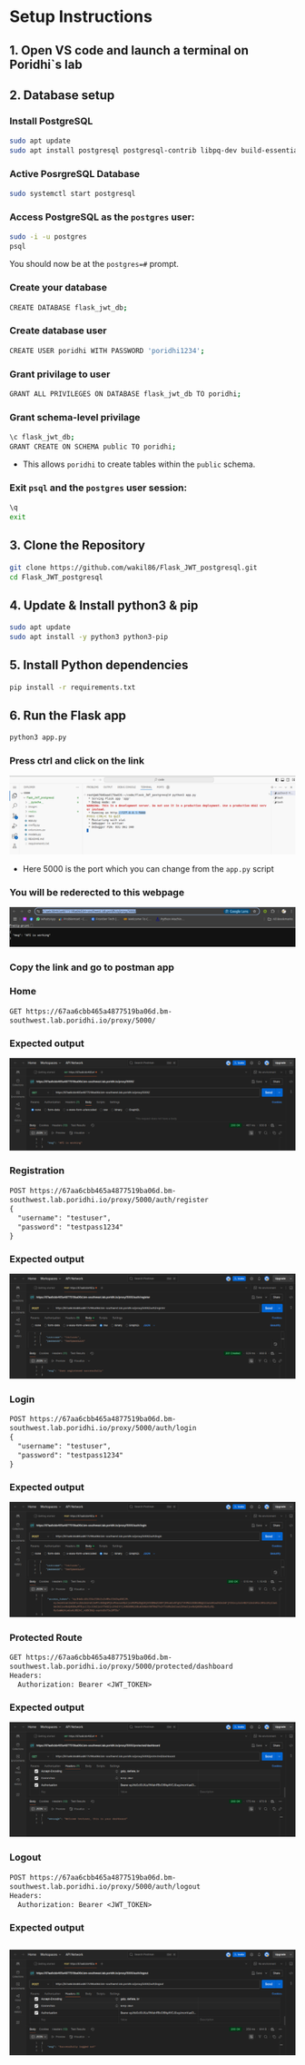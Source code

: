 

#  Setup Instructions
## 1. Open VS code and launch a terminal on Poridhi`s lab

## 2. Database setup

### Install PostgreSQL
```bash
sudo apt update
sudo apt install postgresql postgresql-contrib libpq-dev build-essential
```
### Active PosrgreSQL Database
```bash
sudo systemctl start postgresql
```
### Access PostgreSQL as the ```postgres``` user:
```bash
sudo -i -u postgres
psql
```
You should now be at the ```postgres=#``` prompt.

### Create your database
```bash
CREATE DATABASE flask_jwt_db;
```
### Create database user
```bash
CREATE USER poridhi WITH PASSWORD 'poridhi1234';
```
### Grant privilage to user
```bash
GRANT ALL PRIVILEGES ON DATABASE flask_jwt_db TO poridhi;
```
### Grant schema-level privilage 
```bash
\c flask_jwt_db; 
GRANT CREATE ON SCHEMA public TO poridhi;
```
- This allows ```poridhi``` to create tables within the ```public``` schema.

### Exit ```psql``` and the ```postgres``` user session:
```bash
\q
exit
```



## 3. Clone the Repository

```bash
git clone https://github.com/wakil86/Flask_JWT_postgresql.git
cd Flask_JWT_postgresql
```


## 4. Update & Install python3 & pip
```bash
sudo apt update
sudo apt install -y python3 python3-pip
```


## 5. Install Python dependencies
```bash
pip install -r requirements.txt
```
## 6. Run the Flask app
```bash
python3 app.py
```
### Press ctrl and click on the link
![APP_RUN](images/run.png)
- Here 5000 is the port which you can change from the ```app.py``` script

### You will be rederected to this webpage
![APP_RUN](images/copy.png)


### Copy the link and go to postman app


### Home 
```
GET https://67aa6cbb465a4877519ba06d.bm-southwest.lab.poridhi.io/proxy/5000/
```
### Expected output
![APP_RUN](images/API_working.png)

###  Registration

```
POST https://67aa6cbb465a4877519ba06d.bm-southwest.lab.poridhi.io/proxy/5000/auth/register
{
  "username": "testuser",
  "password": "testpass1234"
}
```
### Expected output
![APP_RUN](images/registration.png)

###  Login

```
POST https://67aa6cbb465a4877519ba06d.bm-southwest.lab.poridhi.io/proxy/5000/auth/login
{
  "username": "testuser",
  "password": "testpass1234"
}
```
### Expected output
![APP_RUN](images/login.png)

###  Protected Route

```
GET https://67aa6cbb465a4877519ba06d.bm-southwest.lab.poridhi.io/proxy/5000/protected/dashboard
Headers:
  Authorization: Bearer <JWT_TOKEN>
```
### Expected output
![APP_RUN](images/protected.png)

###  Logout

```
POST https://67aa6cbb465a4877519ba06d.bm-southwest.lab.poridhi.io/proxy/5000/auth/logout
Headers:
  Authorization: Bearer <JWT_TOKEN>
```
### Expected output
![APP_RUN](images/logout.png)
---


